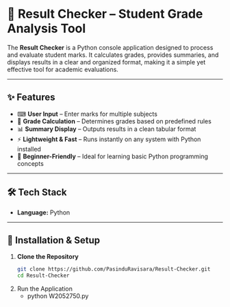 # 📝 Result Checker – Student Grade Analysis Tool

The **Result Checker** is a Python console application designed to process and evaluate student marks. It calculates grades, provides summaries, and displays results in a clear and organized format, making it a simple yet effective tool for academic evaluations.

---

## ✨ Features

- ⌨ **User Input** – Enter marks for multiple subjects
- 🧮 **Grade Calculation** – Determines grades based on predefined rules
- 📊 **Summary Display** – Outputs results in a clean tabular format
- ⚡ **Lightweight & Fast** – Runs instantly on any system with Python installed
- 🎯 **Beginner-Friendly** – Ideal for learning basic Python programming concepts

---

## 🛠 Tech Stack
- **Language:** Python   
---

## 🚀 Installation & Setup

1. **Clone the Repository**
   ```bash
   git clone https://github.com/PasinduRavisara/Result-Checker.git
   cd Result-Checker
2. Run the Application
      - python W2052750.py
